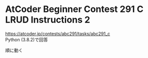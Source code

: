 # AtCoder Beginner Contest 291 C LRUD Instructions 2  
https://atcoder.jp/contests/abc291/tasks/abc291_c  
Python (3.8.2)で回答  

順に動く
